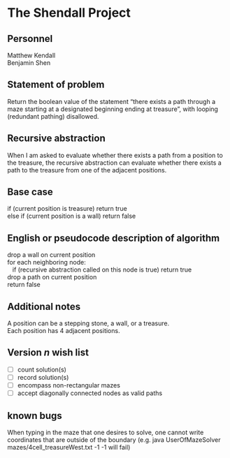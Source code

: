 # The Shendall Project

## Personnel
Matthew Kendall  
Benjamin Shen

## Statement of problem
Return the boolean value of the statement “there exists a path through a maze starting at a designated beginning ending at treasure”, with looping (redundant pathing) disallowed.

## Recursive abstraction
When I am asked to evaluate whether there exists a path from a position to the treasure, the recursive abstraction can evaluate whether there exists a path to the treasure from one of the adjacent positions.

## Base case
if (current position is treasure) return true  
else if (current position is a wall) return false  

## English or pseudocode description of algorithm
drop a wall on current position  
for each neighboring node:  
&nbsp;&nbsp;
  if (recursive abstraction called on this node is true) return true  
drop a path on current position  
return false  

## Additional notes
A position can be a stepping stone, a wall, or a treasure.  
Each position has 4 adjacent positions.  

## Version *n* wish list
* [ ] count solution(s)
* [ ] record solution(s)
* [ ] encompass non-rectangular mazes
* [ ] accept diagonally connected nodes as valid paths  

## known bugs
When typing in the maze that one desires to solve, one cannot write coordinates that are outside of the boundary (e.g. java UserOfMazeSolver mazes/4cell_treasureWest.txt -1 -1  will fail)  
